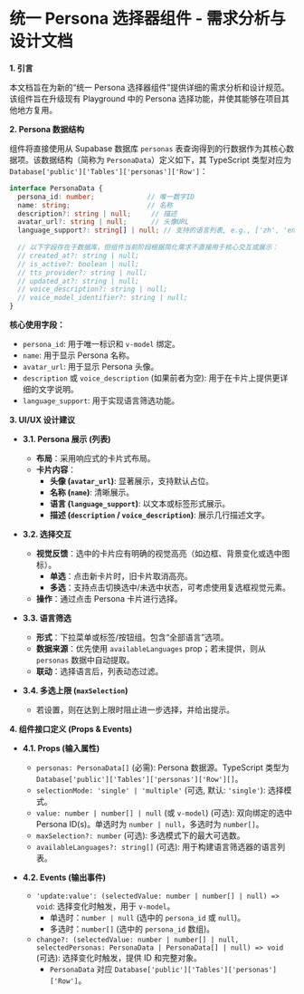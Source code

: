 # 统一 Persona 选择器组件 - 需求分析与设计文档

**1. 引言**

本文档旨在为新的“统一 Persona 选择器组件”提供详细的需求分析和设计规范。该组件旨在升级现有 Playground 中的 Persona 选择功能，并使其能够在项目其他地方复用。

**2. Persona 数据结构**

组件将直接使用从 Supabase 数据库 `personas` 表查询得到的行数据作为其核心数据项。该数据结构（简称为 `PersonaData`）定义如下，其 TypeScript 类型对应为 `Database['public']['Tables']['personas']['Row']`：

```typescript
interface PersonaData {
  persona_id: number;             // 唯一数字ID
  name: string;                   // 名称
  description?: string | null;     // 描述
  avatar_url?: string | null;      // 头像URL
  language_support?: string[] | null; // 支持的语言列表, e.g., ['zh', 'en']
  
  // 以下字段存在于数据库，但组件当前阶段根据简化需求不直接用于核心交互或展示：
  // created_at?: string | null;
  // is_active?: boolean | null;
  // tts_provider?: string | null;
  // updated_at?: string | null;
  // voice_description?: string | null;
  // voice_model_identifier?: string | null;
}
```

**核心使用字段：**

*   `persona_id`: 用于唯一标识和 `v-model` 绑定。
*   `name`: 用于显示 Persona 名称。
*   `avatar_url`: 用于显示 Persona 头像。
*   `description` 或 `voice_description` (如果前者为空): 用于在卡片上提供更详细的文字说明。
*   `language_support`: 用于实现语言筛选功能。

**3. UI/UX 设计建议**

*   **3.1. Persona 展示 (列表)**
    *   **布局**：采用响应式的卡片式布局。
    *   **卡片内容**：
        *   **头像 (`avatar_url`)**: 显著展示，支持默认占位。
        *   **名称 (`name`)**: 清晰展示。
        *   **语言 (`language_support`)**: 以文本或标签形式展示。
        *   **描述 (`description` / `voice_description`)**: 展示几行描述文字。

*   **3.2. 选择交互**
    *   **视觉反馈**：选中的卡片应有明确的视觉高亮（如边框、背景变化或选中图标）。
        *   **单选**：点击新卡片时，旧卡片取消高亮。
        *   **多选**：支持点击切换选中/未选中状态，可考虑使用复选框视觉元素。
    *   **操作**：通过点击 Persona 卡片进行选择。

*   **3.3. 语言筛选**
    *   **形式**：下拉菜单或标签/按钮组。包含“全部语言”选项。
    *   **数据来源**：优先使用 `availableLanguages` prop；若未提供，则从 `personas` 数据中自动提取。
    *   **联动**：选择语言后，列表动态过滤。

*   **3.4. 多选上限 (`maxSelection`)**
    *   若设置，则在达到上限时阻止进一步选择，并给出提示。

**4. 组件接口定义 (Props & Events)**

*   **4.1. Props (输入属性)**
    *   `personas: PersonaData[]` (必需): Persona 数据源。TypeScript 类型为 `Database['public']['Tables']['personas']['Row'][]`。
    *   `selectionMode: 'single' | 'multiple'` (可选, 默认: `'single'`): 选择模式。
    *   `value: number | number[] | null` (或 `v-model`) (可选): 双向绑定的选中 Persona ID(s)。单选时为 `number | null`，多选时为 `number[]`。
    *   `maxSelection?: number` (可选): 多选模式下的最大可选数。
    *   `availableLanguages?: string[]` (可选): 用于构建语言筛选器的语言列表。

*   **4.2. Events (输出事件)**
    *   `'update:value': (selectedValue: number | number[] | null) => void`: 选择变化时触发，用于 `v-model`。
        *   单选时：`number | null` (选中的 `persona_id` 或 `null`)。
        *   多选时：`number[]` (选中的 `persona_id` 数组)。
    *   `change?: (selectedValue: number | number[] | null, selectedPersonas: PersonaData | PersonaData[] | null) => void` (可选): 选择变化时触发，提供 ID 和完整对象。
        *   `PersonaData` 对应 `Database['public']['Tables']['personas']['Row']`。